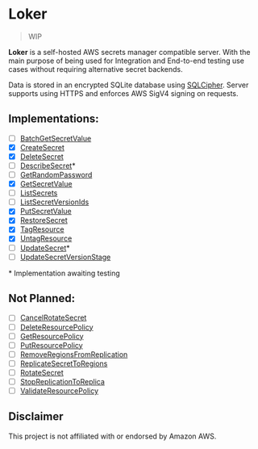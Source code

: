 # Loker

> WIP

**Loker** is a self-hosted AWS secrets manager compatible server. With the main purpose of being used for Integration and End-to-end testing use cases without requiring alternative secret backends.

Data is stored in an encrypted SQLite database using [SQLCipher](https://github.com/sqlcipher/sqlcipher). Server supports using HTTPS and enforces AWS SigV4 signing on requests.

## Implementations:

- [ ] [BatchGetSecretValue](https://docs.aws.amazon.com/secretsmanager/latest/apireference/API_BatchGetSecretValue.html)
- [x] [CreateSecret](https://docs.aws.amazon.com/secretsmanager/latest/apireference/API_CreateSecret.html)
- [x] [DeleteSecret](https://docs.aws.amazon.com/secretsmanager/latest/apireference/API_DeleteSecret.html)
- [ ] [DescribeSecret](https://docs.aws.amazon.com/secretsmanager/latest/apireference/API_DescribeSecret.html)\*
- [ ] [GetRandomPassword](https://docs.aws.amazon.com/secretsmanager/latest/apireference/API_GetRandomPassword.html)
- [x] [GetSecretValue](https://docs.aws.amazon.com/secretsmanager/latest/apireference/API_GetSecretValue.html)
- [ ] [ListSecrets](https://docs.aws.amazon.com/secretsmanager/latest/apireference/API_ListSecrets.html)
- [ ] [ListSecretVersionIds](https://docs.aws.amazon.com/secretsmanager/latest/apireference/API_ListSecretVersionIds.html)
- [x] [PutSecretValue](https://docs.aws.amazon.com/secretsmanager/latest/apireference/API_PutSecretValue.htmls)
- [x] [RestoreSecret](https://docs.aws.amazon.com/secretsmanager/latest/apireference/API_RestoreSecret.html)
- [x] [TagResource](https://docs.aws.amazon.com/secretsmanager/latest/apireference/API_TagResource.html)
- [x] [UntagResource](https://docs.aws.amazon.com/secretsmanager/latest/apireference/API_UntagResource.html)
- [ ] [UpdateSecret](https://docs.aws.amazon.com/secretsmanager/latest/apireference/API_UpdateSecret.html)\*
- [ ] [UpdateSecretVersionStage](https://docs.aws.amazon.com/secretsmanager/latest/apireference/API_UpdateSecretVersionStage.html)

\* Implementation awaiting testing

## Not Planned:

- [ ] [CancelRotateSecret](https://docs.aws.amazon.com/secretsmanager/latest/apireference/API_CancelRotateSecret.html)
- [ ] [DeleteResourcePolicy](https://docs.aws.amazon.com/secretsmanager/latest/apireference/API_DeleteResourcePolicy.html)
- [ ] [GetResourcePolicy](https://docs.aws.amazon.com/secretsmanager/latest/apireference/API_GetResourcePolicy.html)
- [ ] [PutResourcePolicy](https://docs.aws.amazon.com/secretsmanager/latest/apireference/API_PutResourcePolicy.html)
- [ ] [RemoveRegionsFromReplication](https://docs.aws.amazon.com/secretsmanager/latest/apireference/API_RemoveRegionsFromReplication.html)
- [ ] [ReplicateSecretToRegions](https://docs.aws.amazon.com/secretsmanager/latest/apireference/API_ReplicateSecretToRegions.html)
- [ ] [RotateSecret](https://docs.aws.amazon.com/secretsmanager/latest/apireference/API_RotateSecret.html)
- [ ] [StopReplicationToReplica](https://docs.aws.amazon.com/secretsmanager/latest/apireference/API_StopReplicationToReplica.html)
- [ ] [ValidateResourcePolicy](https://docs.aws.amazon.com/secretsmanager/latest/apireference/API_ValidateResourcePolicy.html)

## Disclaimer

This project is not affiliated with or endorsed by Amazon AWS.
